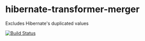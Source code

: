 # hibernate-transformer-merger
Excludes Hibernate's duplicated values


[![Build Status](https://travis-ci.com/Isabek/hibernate-transformer-merger.svg?branch=dev)](https://travis-ci.com/Isabek/hibernate-transformer-merger)
